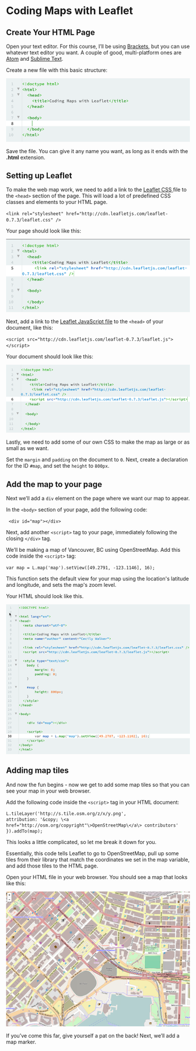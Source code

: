 # Coding Maps with Leaflet
## Create Your HTML Page

Open your text editor. For this course, I’ll be using [Brackets](http://brackets.io "Brackets Text Editor"), but you can use whatever text editor you want. A couple of good, multi-platform ones are [Atom](http://atom.io "Atom text editor") and [Sublime Text](http://sublimetext.com "Sublime Text").

Create a new file with this basic structure:

![Basic HTML Page](images/HTML01.png)

Save the file. You can give it any name you want, as long as it ends with the **.html** extension.

## Setting up Leaflet
To make the web map work, we need to add a link to the [Leaflet CSS ](https://cdnjs.cloudflare.com/ajax/libs/leaflet/0.7.3/leaflet.css)file to the ```<head>``` section of the page. This will load a lot of predefined CSS classes and elements to your HTML page.

`<link rel="stylesheet" href="http://cdn.leafletjs.com/leaflet-0.7.3/leaflet.css" />`

Your page should look like this:

![HTML Step 2 - add Leaflet CSS](images/HTML02.png "HTML Sample 02")

Next, add a link to the [Leaflet JavaScript file](http://cdn.leafletjs.com/leaflet-0.7.3/leaflet.js "Leaflet JavaScript library") to the ```<head>``` of your document, like this:

`<script src="http://cdn.leafletjs.com/leaflet-0.7.3/leaflet.js"></script>`

Your document should look like this:

![Coding Maps with Leaflet - Step 3 - Add Leaflet js](images/HTML03.png "Coding Maps with Leaflet - Step 3")

Lastly, we need to add some of our own CSS to make the map as large or as small as we want.

Set the `margin` and `padding` on the document to `0`. Next, create a declaration for the ID `#map`, and set the `height` to `800px`.

## Add the map to your page
Next we’ll add a `div` element on the page where we want our map to appear.

In the `<body>` section of your page, add the following code:

` <div id="map"></div>`

Next, add another `<script>` tag to your page, immediately following the closing `</div>` tag.

We’ll be making a map of Vancouver, BC using OpenStreetMap. Add this code inside the `<script>` tag:

`var map = L.map('map').setView([49.2791, -123.1146], 16);`

This function sets the default view for your map using the location's latitude and longitude, and sets the map's zoom level. 

Your HTML should look like this.


![Coding Maps with Leaflet - Step 5 - Add geolocation](images/HTML05.png)

## Adding map tiles
And now the fun begins - now we get to add some map tiles so that you can see your map in your web browser. 

Add the following code inside the `<script>` tag in your HTML document: 

    L.tileLayer('http://s.tile.osm.org/z/x/y.png', 
    attribution: '&copy; \<a href="http://osm.org/copyright"\>OpenStreetMap\</a\> contributors'
    }).addTo(map);
    
This looks a little complicated, so let me break it down for you. 

Essentially, this code tells Leaflet to go to OpenStreetMap, pull up some tiles from their library that match the coordinates we set in the map variable, and add those tiles to the HTML page.

Open your HTML file in your web browser. You should see a map that looks like this:

![Map of Vancouver BC](images/MAP01.png) 

If you’ve come this far, give yourself a pat on the back! Next, we’ll add a map marker. 